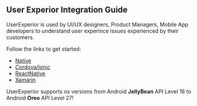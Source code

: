 ## User Experior Integration Guide 

UserExperior is used by UI/UX designers, Product Managers, Mobile App developers to understand user experince issues experienced by their customers.

Follow the links to get started:
  - [Native](native-android)
  - [Cordova/Ionic](cordova-ionic)
  - [ReactNative](reactnative)
  - [Xamarin](xamarin)
  
  UserExperior supports os versions from Android **JellyBean** API Level 16 to Android **Oreo** API Level 27!
